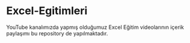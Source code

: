 # Excel-Egitimleri
YouTube kanalımızda yapmış olduğumuz Excel Eğitim videolarının içerik paylaşımı bu repository de yapılmaktadır.
